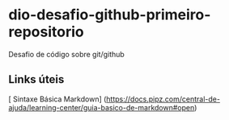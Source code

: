# dio-desafio-github-primeiro-repositorio
Desafio de código sobre git/github
## Links úteis ##
[ Sintaxe  Básica Markdown] (https://docs.pipz.com/central-de-ajuda/learning-center/guia-basico-de-markdown#open)
